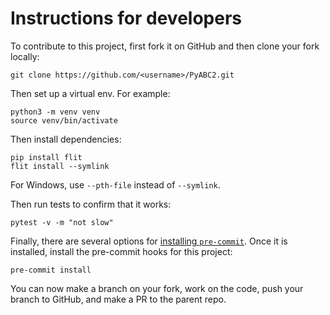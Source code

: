 # Instructions for developers

To contribute to this project, first fork it on GitHub and then clone your fork locally:
```
git clone https://github.com/<username>/PyABC2.git
```

Then set up a virtual env. For example:
```
python3 -m venv venv
source venv/bin/activate
```

Then install dependencies:
```
pip install flit
flit install --symlink
```
For Windows, use `--pth-file` instead of `--symlink`.

Then run tests to confirm that it works:
```
pytest -v -m "not slow"
```

Finally, there are several options for [installing `pre-commit`](https://pre-commit.com/#install).
Once it is installed, install the pre-commit hooks for this project:
```
pre-commit install
```

You can now make a branch on your fork, work on the code, push your branch to GitHub, and make a PR to the parent repo.
